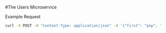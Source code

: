 #The Users Microservice


Example Request
```sh
curl -X POST -H "Content-Type: application/json" -d '{"first": "pop", "last": "dop", "email": "dld@gmail.com", "password": "random"}' http://localhost:5000/users
```
